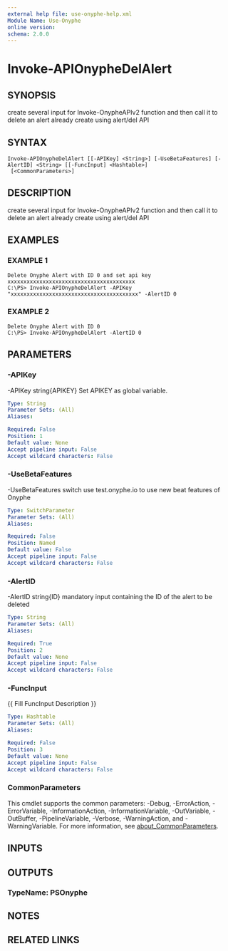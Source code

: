 ```yaml
---
external help file: use-onyphe-help.xml
Module Name: Use-Onyphe
online version:
schema: 2.0.0
---
```


# Invoke-APIOnypheDelAlert

## SYNOPSIS
create several input for Invoke-OnypheAPIv2 function and then call it to delete an alert already create using alert/del API

## SYNTAX

```
Invoke-APIOnypheDelAlert [[-APIKey] <String>] [-UseBetaFeatures] [-AlertID] <String> [[-FuncInput] <Hashtable>]
 [<CommonParameters>]
```

## DESCRIPTION
create several input for Invoke-OnypheAPIv2 function and then call it to delete an alert already create using alert/del API

## EXAMPLES

### EXAMPLE 1
```
Delete Onyphe Alert with ID 0 and set api key xxxxxxxxxxxxxxxxxxxxxxxxxxxxxxxxxxxxxxxx
C:\PS> Invoke-APIOnypheDelAlert -APIKey "xxxxxxxxxxxxxxxxxxxxxxxxxxxxxxxxxxxxxxxx" -AlertID 0
```

### EXAMPLE 2
```
Delete Onyphe Alert with ID 0
C:\PS> Invoke-APIOnypheDelAlert -AlertID 0
```

## PARAMETERS

### -APIKey
-APIKey string{APIKEY}
Set APIKEY as global variable.

```yaml
Type: String
Parameter Sets: (All)
Aliases:

Required: False
Position: 1
Default value: None
Accept pipeline input: False
Accept wildcard characters: False
```

### -UseBetaFeatures
-UseBetaFeatures switch
use test.onyphe.io to use new beat features of Onyphe

```yaml
Type: SwitchParameter
Parameter Sets: (All)
Aliases:

Required: False
Position: Named
Default value: False
Accept pipeline input: False
Accept wildcard characters: False
```

### -AlertID
-AlertID string{ID}
 mandatory input containing the ID of the alert to be deleted

```yaml
Type: String
Parameter Sets: (All)
Aliases:

Required: True
Position: 2
Default value: None
Accept pipeline input: False
Accept wildcard characters: False
```

### -FuncInput
{{ Fill FuncInput Description }}

```yaml
Type: Hashtable
Parameter Sets: (All)
Aliases:

Required: False
Position: 3
Default value: None
Accept pipeline input: False
Accept wildcard characters: False
```

### CommonParameters
This cmdlet supports the common parameters: -Debug, -ErrorAction, -ErrorVariable, -InformationAction, -InformationVariable, -OutVariable, -OutBuffer, -PipelineVariable, -Verbose, -WarningAction, and -WarningVariable. For more information, see [about_CommonParameters](http://go.microsoft.com/fwlink/?LinkID=113216).

## INPUTS

## OUTPUTS

### TypeName: PSOnyphe
## NOTES

## RELATED LINKS
